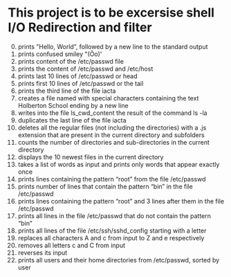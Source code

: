# This project is to be excersise shell I/O Redirection and filter

0. prints "Hello, World”, followed by a new line to the standard output
1. prints confused smiley "(Ôo)'
2. prints content of the /etc/passwd file
3. prints the content of /etc/passwd and /etc/host
4. prints last 10 lines of /etc/passwd or head
5. prints first 10 lines of /etc/passwd or the tail
6. prints the third line of the file iacta 
7. creates a file named with special characters containing the text Holberton School ending by a new line
8. writes into the file ls_cwd_content the result of the command ls -la
9. duplicates the last line of the file iacta
10. deletes all the regular files (not including the directories) with a .js extension that are present in the current directory and subfolders
11. counts the number of directories and sub-directories in the current directory
12. displays the 10 newest files in the current directory
13. takes a list of words as input and prints only words that appear exactly once
14. prints lines containing the pattern “root” from the file /etc/passwd
15. prints number of lines that contain the pattern “bin” in the file /etc/passwd
16. prints lines containing the pattern “root” and 3 lines after them in the file /etc/passwd
17. prints all lines in the file /etc/passwd that do not contain the pattern “bin”
18. prints all lines of the file /etc/ssh/sshd_config starting with a letter
19. replaces all characters A and c from input to Z and e respectively
20. removes all letters c and C from input
21. reverses its input
22. prints all users and their home directories from /etc/passwd, sorted by user
